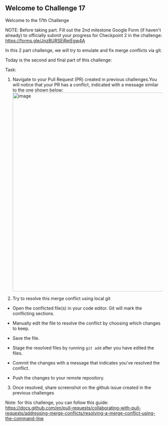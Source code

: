 ## Welcome to Challenge 17

Welcome to the 17th Challenge 


NOTE:
Before taking part.  Fill out the 2nd milestone Google Form (if haven't already) to officially submit your progress for Checkpoint 2 in the challenge: https://forms.gle/JnzBURSEjRejEgw4A


In this 2 part challenge, we will try to emulate and fix merge conflicts via git. 

Today is the second and final part of this challenge: 

Task: 
1. Navigate to your Pull Request (PR) created in previous challenges.You will notice that your PR has a conflict, indicated with a message similar to the one shown below: <img width="636" alt="image" src="https://user-images.githubusercontent.com/19529592/190574995-0cc506a8-a2fe-4aa4-98bd-4658e8aa2fc1.png">


2. Try to resolve this merge conflict using local git
- Open the conflicted file(s) in your code editor. Git will mark the conflicting sections.

- Manually edit the file to resolve the conflict by choosing which changes to keep.

- Save the file.

- Stage the resolved files by running `git add` after you have edited the files.

- Commit the changes with a message that indicates you've resolved the conflict.

- Push the changes to your remote repository.

3. Once resolved, share screenshot on the github issue created in the previous challenges


Note: for this challenge, you can follow this guide: https://docs.github.com/en/pull-requests/collaborating-with-pull-requests/addressing-merge-conflicts/resolving-a-merge-conflict-using-the-command-line